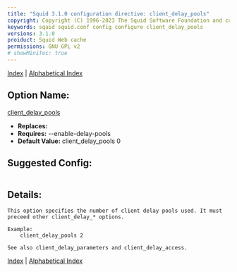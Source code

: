 ```yaml
---
title: "Squid 3.1.0 configuration directive: client_delay_pools"
copyright: Copyright (C) 1996-2023 The Squid Software Foundation and contributors
keywords: squid squid.conf config configure client_delay_pools
versions: 3.1.0
proiduct: Squid Web cache
permissions: GNU GPL v2
# showMiniToc: true
---
```

[Index](index#toc_client_delay_pools) | [Alphabetical Index](index_all#toc_client_delay_pools)

## Option Name:
[client_delay_pools](#client_delay_pools)
 * **Replaces:** 
 * **Requires:** --enable-delay-pools
 * **Default Value:** client_delay_pools 0


## Suggested Config:
```plaintext

```

## Details:

	This option specifies the number of client delay pools used. It must
	preceed other client_delay_* options.

	Example:
		client_delay_pools 2

	See also client_delay_parameters and client_delay_access.



[Index](index#toc_client_delay_pools) | [Alphabetical Index](index_all#toc_client_delay_pools)

